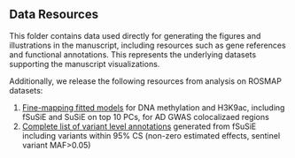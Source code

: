 ## Data Resources

This folder contains data used directly for generating the figures and illustrations in the manuscript, including resources such as gene references and functional annotations. 
This represents the underlying datasets supporting the manuscript visualizations.

Additionally, we release the following resources from analysis on ROSMAP datasets:

1. [Fine-mapping fitted models](https://drive.google.com/drive/u/0/folders/1lAQykr2ADJk0bDh17zuaM3AhHEerAKqO) for DNA methylation and H3K9ac, including fSuSiE and SuSiE on top 10 PCs, for AD GWAS colocalizaed regions
2. [Complete list of variant level annotations](https://drive.google.com/drive/u/0/folders/1aEsqD6k-4GjUuFuCr-46qz8pdOcbwm1C) generated from fSuSiE including variants within 95% CS (non-zero estimated effects, sentinel variant MAF>0.05)

